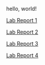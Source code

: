 hello, world!

[Lab Report 1](https://oasisalex.github.io/cse15l-lab-reports/lab_report_week0.html)

[Lab Report 2](https://oasisalex.github.io/cse15l-lab-reports/lab_report_week1.html)

[Lab Report 3](https://oasisalex.github.io/cse15l-lab-reports/lab_report_week3.html)

[Lab Report 4](https://oasisalex.github.io/cse15l-lab-reports/lab_report_week5.html)